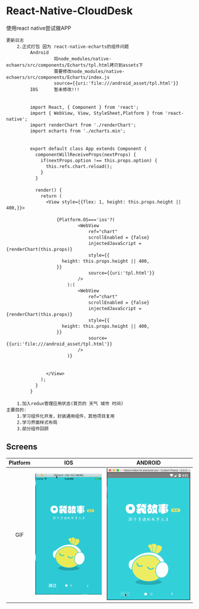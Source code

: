 # React-Native-CloudDesk
使用react native尝试做APP

    更新日志
        2.正式打包 因为 react-native-echarts的组件问题 
             Android   
                      将node_modules/native-echaers/src/components/Echarts/tpl.html拷贝到assets下
                      需要修改node_modules/native-echaers/src/components/Echarts/index.js
                      source={{uri:'file:///android_asset/tpl.html'}}
             IOS      暂未修改!!!    
                
                
             import React, { Component } from 'react';
             import { WebView, View, StyleSheet,Platform } from 'react-native';
             import renderChart from './renderChart';
             import echarts from './echarts.min';
             
             
             export default class App extends Component {
               componentWillReceiveProps(nextProps) {
                 if(nextProps.option !== this.props.option) {
                   this.refs.chart.reload();
                 }
               }
             
               render() {
                 return (
                   <View style={{flex: 1, height: this.props.height || 400,}}>
             
                       {Platform.OS==='ios'?(
                               <WebView
                                   ref="chart"
                                   scrollEnabled = {false}
                                   injectedJavaScript = {renderChart(this.props)}
                                   style={{
                         height: this.props.height || 400,
                       }}
                                   source={{uri:'tpl.html'}}
                               />
                           ):(
                               <WebView
                                   ref="chart"
                                   scrollEnabled = {false}
                                   injectedJavaScript = {renderChart(this.props)}
                                   style={{
                         height: this.props.height || 400,
                       }}
                                   source={{uri:'file:///android_asset/tpl.html'}}
                               />
                           )}
             
             
                   </View>
                 );
               }
             }
   
        1.加入redux管理应用状态(首页的 天气 城市 时间)
    主要目的:
        1.学习组件化开发，封装通用组件，其他项目复用
        2.学习界面样式布局
        3.部分组件回顾
## Screens

| Platform| IOS     | ANDROID
| :------:| :-------: | :-------: 
| GIF|  ![ios app](https://github.com/LancCJ/github-project-docs/raw/master/doc/react-native-clouddesk/IOS_APP.gif) |![Android app](https://github.com/LancCJ/github-project-docs/raw/master/doc/react-native-clouddesk/ANDROID_APP.gif)    |   
        
